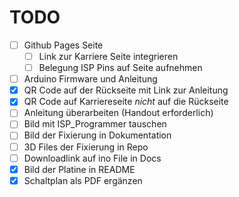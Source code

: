 # TODO

- [ ] Github Pages Seite
  - [ ] Link zur Karriere Seite integrieren
  - [ ] Belegung ISP Pins auf Seite aufnehmen
- [ ] Arduino Firmware und Anleitung
- [x] QR Code auf der Rückseite mit Link zur Anleitung
- [x] QR Code auf Karriereseite _nicht_ auf die Rückseite
- [ ] Anleitung überarbeiten (Handout erforderlich)
- [ ] Bild mit ISP_Programmer tauschen
- [ ] Bild der Fixierung in Dokumentation
- [ ] 3D Files der Fixierung in Repo
- [ ] Downloadlink auf ino File in Docs
- [x] Bild der Platine in README
- [x] Schaltplan als PDF ergänzen
